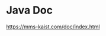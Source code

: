 # Java Doc

<a href="https://mms-kaist.com/doc/index.html">https://mms-kaist.com/doc/index.html</a>
